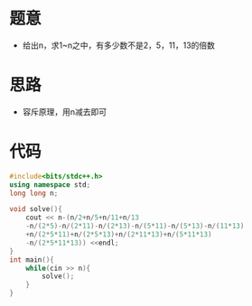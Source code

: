 # 题意
- 给出n，求1~n之中，有多少数不是2，5，11，13的倍数
# 思路
- 容斥原理，用n减去即可
# 代码
```cpp
#include<bits/stdc++.h>
using namespace std;
long long n;

void solve(){
    cout << n-(n/2+n/5+n/11+n/13
    -n/(2*5)-n/(2*11)-n/(2*13)-n/(5*11)-n/(5*13)-n/(11*13)
    +n/(2*5*11)+n/(2*5*13)+n/(2*11*13)+n/(5*11*13)
    -n/(2*5*11*13)) <<endl;
}
int main(){
    while(cin >> n){
        solve();
    }
}
```